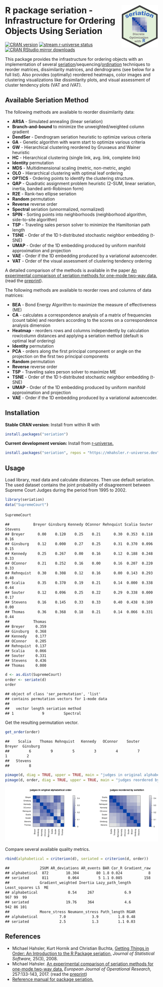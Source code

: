 
# <img src="man/figures/logo.svg" align="right" height="139" /> R package seriation - Infrastructure for Ordering Objects Using Seriation

[![CRAN
version](http://www.r-pkg.org/badges/version/seriation)](https://CRAN.R-project.org/package=seriation)
[![stream r-universe
status](https://mhahsler.r-universe.dev/badges/seriation)](https://mhahsler.r-universe.dev/seriation)
[![CRAN RStudio mirror
downloads](http://cranlogs.r-pkg.org/badges/seriation)](https://CRAN.R-project.org/package=seriation)

This package provides the infrastructure for ordering objects with an
implementation of several
[seriation](https://en.wikipedia.org/wiki/Seriation_(archaeology))/sequencing/[ordination](https://en.wikipedia.org/wiki/Ordination_(statistics))
techniques to reorder matrices, dissimilarity matrices, and dendrograms
(see below for a full list). Also provides (optimally) reordered
heatmaps, color images and clustering visualizations like dissimilarity
plots, and visual assessment of cluster tendency plots (VAT and iVAT).

## Available Seriation Method

The following methods are available to reorder dissimilarity data:

- **ARSA** - Simulated annealing (linear seriation)  
- **Branch-and-bound** to minimize the unweighted/weighted column
  gradient
- **DendSer** - Dendrogram seriation heuristic to optimize various
  criteria
- **GA** - Genetic algorithm with warm start to optimize various
  criteria
- **GW** - Hierarchical clustering reordered by Gruvaeus and Wainer
  heuristic
- **HC** - Hierarchical clustering (single link, avg. link, complete
  link)
- **Identity** permutation
- **MDS** - Multidimensional scaling (metric, non-metric, angle)
- **OLO** - Hierarchical clustering with optimal leaf ordering
- **OPTICS** - Ordering points to identify the clustering structure.
- **QAP** - Quadratic assignment problem heuristic (2-SUM, linear
  seriation, inertia, banded anti-Robinson form)
- **R2E** - Rank-two ellipse seriation
- **Random** permutation
- **Reverse** reverse order
- **Spectral** seriation (unnormalized, normalized)
- **SPIN** - Sorting points into neighborhoods (neighborhood algorithm,
  side-to-site algorithm)
- **TSP** - Traveling sales person solver to minimize the Hamiltonian
  path length
- **TSNE** - Order of the 1D t-distributed stochastic neighbor embedding
  (t-SNE)
- **UMAP** - Order of the 1D embedding produced by uniform manifold
  approximation and projection
- **VAE** - Order if the 1D embedding produced by a variational
  autoencoder.
- **VAT** - Order of the visual assessment of clustering tendency
  ordering

A detailed comparison of the methods is available in the paper [An
experimental comparison of seriation methods for one-mode two-way
data.](http://dx.doi.org/10.1016/j.ejor.2016.08.066) (read the
[preprint](https://michael.hahsler.net/research/paper/EJOR_seriation_2016.pdf)).

The following methods are available to reorder rows and columns of data
matrices:

- **BEA** - Bond Energy Algorithm to maximize the measure of
  effectiveness (ME)
- **CA** - calculates a correspondence analysis of a matrix of
  frequencies (count table) and reorders according to the scores on a
  correspondence analysis dimension
- **Heatmap** - reorders rows and columns independently by calculation
  row/column distances and applying a seriation method (default is
  optimal leaf ordering)
- **Identity** permutation
- **PCA** - orders along the first principal component or angle on the
  projection on the first two principal components
- **Random** permutation
- **Reverse** reverse order
- **TSP** - Traveling sales person solver to maximize ME
- **TSNE** - Order of the 1D t-distributed stochastic neighbor embedding
  (t-SNE)
- **UMAP** - Order of the 1D embedding produced by uniform manifold
  approximation and projection
- **VAE** - Order if the 1D embedding produced by a variational
  autoencoder.

## Installation

**Stable CRAN version:** Install from within R with

``` r
install.packages("seriation")
```

**Current development version:** Install from
[r-universe.](https://mhahsler.r-universe.dev/seriation)

``` r
install.packages("seriation", repos = "https://mhahsler.r-universe.dev")
```

## Usage

Load library, read data and calculate distances. Then use default
seriation. The used dataset contains the joint probability of
disagreement between Supreme Court Judges during the period from 1995 to
2002.

``` r
library(seriation)
data("SupremeCourt")

SupremeCourt
```

    ##           Breyer Ginsburg Kennedy OConnor Rehnquist Scalia Souter Stevens
    ## Breyer      0.00    0.120    0.25    0.21      0.30  0.353  0.118    0.16
    ## Ginsburg    0.12    0.000    0.27    0.25      0.31  0.370  0.096    0.15
    ## Kennedy     0.25    0.267    0.00    0.16      0.12  0.188  0.248    0.33
    ## OConnor     0.21    0.252    0.16    0.00      0.16  0.207  0.220    0.33
    ## Rehnquist   0.30    0.308    0.12    0.16      0.00  0.143  0.293    0.40
    ## Scalia      0.35    0.370    0.19    0.21      0.14  0.000  0.338    0.44
    ## Souter      0.12    0.096    0.25    0.22      0.29  0.338  0.000    0.17
    ## Stevens     0.16    0.145    0.33    0.33      0.40  0.438  0.169    0.00
    ## Thomas      0.36    0.368    0.18    0.21      0.14  0.066  0.331    0.44
    ##           Thomas
    ## Breyer     0.359
    ## Ginsburg   0.368
    ## Kennedy    0.177
    ## OConnor    0.205
    ## Rehnquist  0.137
    ## Scalia     0.066
    ## Souter     0.331
    ## Stevens    0.436
    ## Thomas     0.000

``` r
d <- as.dist(SupremeCourt)
order <- seriate(d)
order
```

    ## object of class 'ser_permutation', 'list'
    ## contains permutation vectors for 1-mode data
    ## 
    ##   vector length seriation method
    ## 1             9         Spectral

Get the resulting permutation vector.

``` r
get_order(order)
```

    ##    Scalia    Thomas Rehnquist   Kennedy   OConnor    Souter    Breyer  Ginsburg 
    ##         6         9         5         3         4         7         1         2 
    ##   Stevens 
    ##         8

``` r
pimage(d, diag = TRUE, upper = TRUE, main = "judges in original alphabetical order")
pimage(d, order, diag = TRUE, upper = TRUE, main = "judges reordered by seriation")
```

<img src="inst/README_files/seriation-1.png" width="50%" /><img src="inst/README_files/seriation-2.png" width="50%" />

Compare several available quality metrics.

``` r
rbind(alphabetical = criterion(d), seriated = criterion(d, order))
```

    ##              2SUM AR_deviations AR_events BAR Cor_R Gradient_raw
    ## alphabetical  872        10.304        80 1.8 0.024            8
    ## seriated      811         0.064         5 1.1 0.085          158
    ##              Gradient_weighted Inertia Lazy_path_length Least_squares LS  ME
    ## alphabetical              0.54     267              6.9           967 99  99
    ## seriated                 19.76     364              4.6           942 86 101
    ##              Moore_stress Neumann_stress Path_length RGAR
    ## alphabetical          7.0            3.9         1.8 0.48
    ## seriated              2.5            1.3         1.1 0.03

## References

- Michael Hahsler, Kurt Hornik and Christian Buchta, [Getting Things in
  Order: An Introduction to the R Package
  seriation,](http://dx.doi.org/10.18637/jss.v025.i03) *Journal of
  Statistical Software,* 25(3), 2008.
- Michael Hahsler. [An experimental comparison of seriation methods for
  one-mode two-way data.](http://dx.doi.org/10.1016/j.ejor.2016.08.066)
  *European Journal of Operational Research,* 257:133-143, 2017. (read
  the
  [preprint](https://michael.hahsler.net/research/paper/EJOR_seriation_2016.pdf))
- [Reference manual for package
  seriation.](https://www.rdocumentation.org/packages/seriation/)
